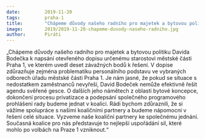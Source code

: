 ```yaml
---
date:         2019-11-20
tags:         praha-1
title:        "Chápeme důvody našeho radního pro majetek a bytovou politiku Davida Bodečka"
image: 	      2019/2019-11-20-chapeme-duvody-naseho-radniho.jpg
author:       Piráti
---
```


„Chápeme důvody našeho radního pro majetek a bytovou politiku Davida Bodečka k napsání otevřeného dopisu 
určenému starostovi městské části Praha 1, ve kterém uvedl deset závažných bodů k řešení. V dopise zdůrazňuje 
zejména problematiku personálního podstavu ve vybraných odborech úřadu městské části Praha 1. Je nám jasné, 
že pokud se situace s nedostatkem zaměstnanců nevyřeší, David Bodeček nemůže efektivně řešit agendu svěřené gesce. 
O dalších jeho námětech z oblasti bytové koncepce, dokončení procesu privatizace a podepsání společného programového 
prohlášení rady budeme jednat v koalici. Rádi bychom zdůraznili, že si vážíme spolupráce s našimi koaličními partnery 
a budeme nápomocni v řešení celé situace. Vyzveme naše koaliční partnery ke společnému jednání. 
Současná koalice pro nás představuje to nejlepší uspořádání sil, které mohlo po volbách na Praze 1 vzniknout.“

